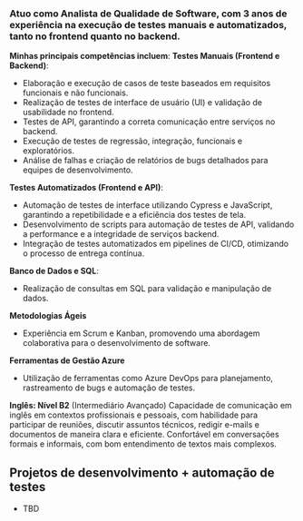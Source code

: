### Atuo como Analista de Qualidade de Software, com 3 anos de experiência na execução de testes manuais e automatizados, tanto no frontend quanto no backend.

**Minhas principais competências incluem**: 
**Testes Manuais (Frontend e Backend)**: 
- Elaboração e execução de casos de teste baseados em requisitos funcionais e não funcionais. 
- Realização de testes de interface de usuário (UI) e validação de usabilidade no frontend. 
- Testes de API, garantindo a correta comunicação entre serviços no backend. 
- Execução de testes de regressão, integração, funcionais e exploratórios. 
- Análise de falhas e criação de relatórios de bugs detalhados para equipes de desenvolvimento. 

**Testes Automatizados (Frontend e API)**: 
- Automação de testes de interface utilizando Cypress e JavaScript, garantindo a repetibilidade e a eficiência dos testes de tela. 
- Desenvolvimento de scripts para automação de testes de API, validando a performance e a integridade de serviços backend. 
- Integração de testes automatizados em pipelines de CI/CD, otimizando o processo de entrega contínua. 

**Banco de Dados e SQL**: 
- Realização de consultas em SQL para validação e manipulação de dados. 

**Metodologias Ágeis**
- Experiência em Scrum e Kanban, promovendo uma abordagem colaborativa para o desenvolvimento de software.

**Ferramentas de Gestão Azure**
- Utilização de ferramentas como Azure DevOps para planejamento, rastreamento de bugs e automação de testes.

**Inglês: Nível B2** (Intermediário Avançado) 
Capacidade de comunicação em inglês em contextos profissionais e pessoais, com habilidade para participar de reuniões, discutir assuntos técnicos, redigir e-mails e documentos de maneira clara e eficiente. Confortável em conversações formais e informais, com bom entendimento de textos mais complexos. 

## Projetos de desenvolvimento + automação de testes

* TBD
```
